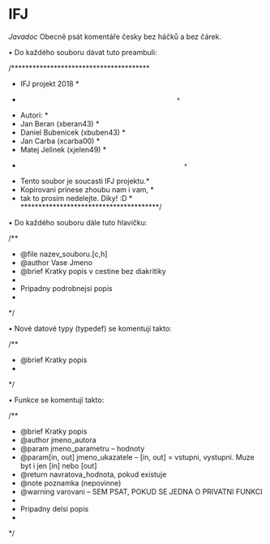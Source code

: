 # IFJ

*Javadoc*
Obecně psát komentáře česky bez háčků a bez čárek. 

•	Do každého souboru dávat tuto preambuli:

/***************************************
* 	IFJ projekt 2018                   *
* 						                         *
*	Autori:					                     *
*	Jan Beran (xberan43)			           *
*	Daniel Bubenicek (xbuben43)		       *
*	Jan Carba (xcarba00)			           *
*	Matej Jelinek (xjelen49)			       *
*						                           *
*	Tento soubor je soucasti IFJ projektu.*
*	Kopirovani prinese zhoubu nam i vam, 	*
*	tak to prosim nedelejte. Diky! :D 	  *
***************************************/

•	Do každého souboru dále tuto hlavičku: 

/**
*	@file nazev_souboru.[c,h]
*	@author Vase Jmeno 
*	@brief Kratky popis v cestine bez diakritiky
*
*	Pripadny podrobnejsi popis
*
*/

•	Nové datové typy (typedef) se komentují takto:

/**
*	@brief Kratky popis
*
*/

•	Funkce se komentují takto: 

/**
*	@brief Kratky popis
*	@author jmeno_autora
*	@param jmeno_parametru – hodnoty
*	@param[in, out] jmeno_ukazatele – [in, out] = vstupni, vystupni. Muze byt i jen [in] nebo [out]
*	@return navratova_hodnota, pokud existuje
*	@note poznamka (nepovinne)
*	@warning varovani – SEM PSAT, POKUD SE JEDNA O PRIVATNI FUNKCI
*	
*	Pripadny delsi popis
*
*/
